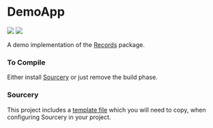 # DemoApp

![](https://img.shields.io/badge/platform-iOS-blue)
![](https://img.shields.io/badge/swift-5.3-blue)

A demo implementation of the [Records](https://github.com/nashysolutions/Records) package.

### To Compile

Either install [Sourcery](https://github.com/krzysztofzablocki/Sourcery) or just remove the build phase.

### Sourcery

This project includes a [template file](https://github.com/nashysolutions/RecordsDemo/blob/master/Sourcery/Templates/ManagedObject.Query.stencil) which you will need to copy, when configuring Sourcery in your project.
